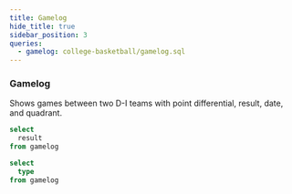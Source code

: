 ```yaml
---
title: Gamelog
hide_title: true
sidebar_position: 3
queries: 
  - gamelog: college-basketball/gamelog.sql
---
```


### Gamelog 

Shows games between two D-I teams with point differential, result, date, and quadrant. 

```sql result_filter
select 
  result
from gamelog
```

```sql type_filter
select 
  type
from gamelog
```

<Dropdown data={gamelog} name=conf value=conf defaultValue="%">
  <DropdownOption value="%" valueLabel="Conference"/>
</Dropdown>

<Dropdown data={gamelog} name=opp_conf value=opp_conf defaultValue="%">
  <DropdownOption value="%" valueLabel="Opp Conference"/>
</Dropdown>

<Dropdown name=result_filter title="Result" >
    <DropdownOption valueLabel ="All" value ="%" default/>
    <DropdownOption valueLabel = "Win" value ="W" />
    <DropdownOption valueLabel = "Loss" value ="L" />
</Dropdown>

<Dropdown name=quad_filter title="Quadrant" >
    <DropdownOption valueLabel ="All" value ="%" default/>
    <DropdownOption valueLabel = "Q1" value ="Quadrant 1" />
    <DropdownOption valueLabel = "Q2" value ="Quadrant 2" />
    <DropdownOption valueLabel = "Q3" value ="Quadrant 3" />
    <DropdownOption valueLabel = "Q4" value ="Quadrant 4" />
</Dropdown>

<Dropdown name=type_filter title="Type" >
    <DropdownOption valueLabel ="All" value ="%" default/>
    <DropdownOption valueLabel = "Conference" value ="conf" />
    <DropdownOption valueLabel = "No-Conference" value ="nc" />
</Dropdown>

<DataTable data={gamelog} rows=all search=true rowNumbers=true>
  <Column id=team_with_rk title="Team"/>
  <Column id=delta contentType=delta fmt=# title="+/-"/>
  <Column id=opp_with_rk title="Opponent"/>
  <Column id=score_sentence contentType=colorscale title="Result"/>
  <Column id=location title="Location"/>
  <Column id=quad title="Quad"/>
  <Column id=date fmt=m/d/y title="Date"/>
</DataTable>